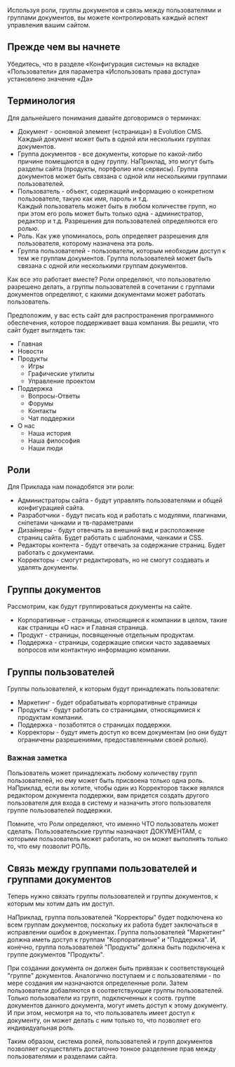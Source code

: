 Используя роли, группы документов и связь между пользователями и группами документов, вы можете контролировать каждый аспект управления вашим сайтом.

## Прежде чем вы начнете

Убедитесь, что в разделе «Конфигурация системы» на вкладке «Пользователи» для параметра «Использовать права доступа» установлено значение «Да»

## Терминология

Для дальнейшего понимания давайте договоримся о терминах:

*   Документ - основной элемент («страница») в Evolution CMS. Каждый документ может быть в одной или нескольких группах документов.
*   Группа документов - все документы, которые по какой-либо причине помещаются в одну группу. НаПриклад, это могут быть разделы сайта (продукты, портфолио или сервисы). Группа документов может быть связана с одной или несколькими группами пользователей.
*   Пользователь - объект, содержащий информацию о конкретном пользователе, такую как имя, пароль и т.д.  
    Каждый пользователь может быть в любом количестве групп, но при этом его роль может быть только одна - администратор, редактор и т.д. Разрешения для пользователей определяются его ролью.
*   Роль. Как уже упоминалось, роль определяет разрешения для пользователя, которому назначена эта роль.
*   Группа пользователей - пользователи, которым необходим доступ к тем же группам документов. Группа пользователей может быть связана с одной или несколькими группам документов.

Как все это работает вместе? Роли определяют, что пользователю разрешено делать, а группы пользователей в сочетании с группами документов определяют, с какими документами может работать пользователь.

Предположим, у вас есть сайт для распространения программного обеспечения, которое поддерживает ваша компания. Вы решили, что сайт будет выглядеть так:

*   Главная
*   Новости
*   Продукты
    *   Игры
    *   Графические утилиты
    *   Управление проектом
*   Поддержка
    *   Вопросы-Ответы
    *   Форумы
    *   Контакты
    *   Чат поддержки
*   О нас
    *   Наша история
    *   Наша философия
    *   Наши люди

## Роли

Для Приклада нам понадобятся эти роли:

*   Администраторы сайта - будут управлять пользователями и общей конфигурацией сайта.
*   Разработчики - будут писать код и работать с модулями, плагинами, сніпетами чанками и тв-параметрами
*   Дизайнеры - будут отвечать за внешний вид и расположение страниц сайта. Будет работать с шаблонами, чанками и CSS.
*   Редакторы контента - будут отвечать за содержание страниц. Будет работать с документами.
*   Корректоры - смогут редактировать, но не смогут создавать и удалять документы.

## Группы документов

Рассмотрим, как будут группироваться документы на сайте.

*   Корпоративные - страницы, относящиеся к компании в целом, такие как страницы «О нас» и Главная страница.
*   Продукт - страницы, посвященные отдельным продуктам.
*   Поддержка - страницы, содержащие списки часто задаваемых вопросов или контактную информацию компании.

## Группы пользователей

Группы пользователей, к которым будут принадлежать пользователи:

*   Маркетинг - будет обрабатывать корпоративные страницы
*   Продукты - будут работать со страницами, относящимися к продуктам компании.
*   Поддержка - позаботятся о страницах поддержки.
*   Корректоры - будут иметь доступ ко всем документам (но они будут ограничены разрешениями, предоставленными своей ролью).

### Важная заметка

Пользователь может принадлежать любому количеству групп пользователей, но ему может быть присвоена только одна роль. НаПриклад, если вы хотите, чтобы один из Корректоров также являлся редактором документа поддержки, вам придется создать другого пользователя для входа в систему и назначить этого пользователя группе пользователей поддержки.

Помните, что Роли определяют, что именно ЧТО пользователь может сделать. Пользовательские группы назначают ДОКУМЕНТАМ, с которыми пользователь может работать, но он может выполнять только то, что ему позволит РОЛЬ.

## Связь между группами пользователей и группами документов

Теперь нужно связать группы пользователей и группы документов, к которым мы хотим дать им доступ.

НаПриклад, группа пользователей "Корректоры" будет подключена ко всем группам документов, поскольку их работа будет заключаться в исправлении ошибок в документах. Группа пользователей "Маркетинг" должна иметь доступ к группам "Корпоративные" и "Поддержка". И, конечно, группа пользователей "Продукты" должна быть подключена к группе документов "Продукты".

При создании документа он должен быть привязан к соответствующей "группе" документов. Аналогично поступаем и с пользователями - по мере создания им назначаются определенные роли. Затем пользователи добавляются в соответствующие группы пользователей. Только пользователи из групп, подключенных к соотв. группе документов данного документа, могут иметь доступ к этому документу. И при этом, несмотря на то, что пользователь имеет доступ к документу, он может делать с ним только то, что позволяет его индивидуальная роль.

Таким образом, система ролей, пользователей и групп документов позволяет осуществлять достаточно тонкое разделение прав между пользователями и разделами сайта.